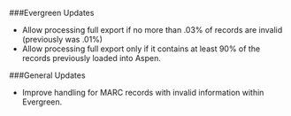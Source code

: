 ###Evergreen Updates
- Allow processing full export if no more than .03% of records are invalid (previously was .01%)
- Allow processing full export only if it contains at least 90% of the records previously loaded into Aspen. 

###General Updates
- Improve handling for MARC records with invalid information within Evergreen.
